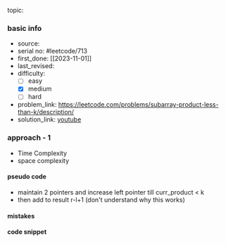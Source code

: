 topic:

### basic info
- source: 
- serial no: #leetcode/713 
- first_done: [[2023-11-01]]
- last_revised:
- difficulty:
	- [ ] easy
	- [x] medium
	- [ ] hard
- problem_link: https://leetcode.com/problems/subarray-product-less-than-k/description/
- solution_link: [youtube](https://www.youtube.com/watch?v=4775IgUKfww&t=488s)

### approach - 1
- Time Complexity
- space complexity

#### pseudo code
- maintain 2 pointers and increase left pointer till curr_product < k
- then add to result r-l+1 (don't understand why this works)
#### mistakes

#### code snippet
```python

```